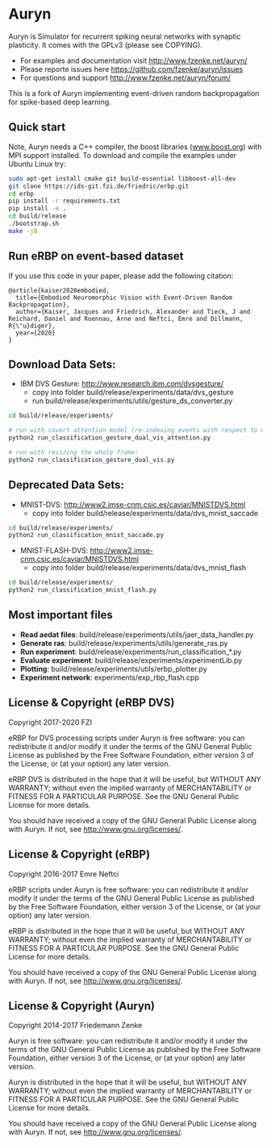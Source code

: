 Auryn
=====

Auryn is Simulator for recurrent spiking neural networks with synaptic
plasticity. It comes with the GPLv3 (please see COPYING).

* For examples and documentation visit http://www.fzenke.net/auryn/
* Please reporte issues here https://github.com/fzenke/auryn/issues
* For questions and support http://www.fzenke.net/auryn/forum/

This is a fork of Auryn implementing event-driven random backpropagation for spike-based deep learning.

Quick start
-----------

Note, Auryn needs a C++ compiler, the boost libraries (www.boost.org) with MPI
support installed. To download and compile the examples under Ubuntu Linux try:

```bash
sudo apt-get install cmake git build-essential libboost-all-dev
git clone https://ids-git.fzi.de/friedric/erbp.git
cd erbp
pip install -r requirements.txt
pip install -e .
cd build/release
./bootstrap.sh
make -j8
```

Run eRBP on event-based dataset
--------

If you use this code in your paper, please add the following citation:
```
@article{kaiser2020embodied,
  title={Embodied Neuromorphic Vision with Event-Driven Random Backpropagation},
  author={Kaiser, Jacques and Friedrich, Alexander and Tieck, J and Reichard, Daniel and Roennau, Arne and Neftci, Emre and Dillmann, R{\"u}diger},
  year={2020}
}
```

## Download Data Sets:

- IBM DVS Gesture: http://www.research.ibm.com/dvsgesture/
    - copy into folder build/release/experiments/data/dvs_gesture
    - run build/release/experiments/utils/gesture_ds_converter.py
```bash
cd build/release/experiments/

# run with covert attention model (re-indexing events with respect to median in time window):
python2 run_classification_gesture_dual_vis_attention.py

# run with resizing the whole frame:
python2 run_classification_gesture_dual_vis.py
```

## Deprecated Data Sets:

- MNIST-DVS: http://www2.imse-cnm.csic.es/caviar/MNISTDVS.html
    - copy into folder build/release/experiments/data/dvs_mnist_saccade
```bash
cd build/release/experiments/
python2 run_classification_mnist_saccade.py
```
- MNIST-FLASH-DVS: http://www2.imse-cnm.csic.es/caviar/MNISTDVS.html
    - copy into folder build/release/experiments/data/dvs_mnist_flash
```bash
cd build/release/experiments/
python2 run_classification_mnist_flash.py
```


Most important files
--------
- **Read aedat files**: build/release/experiments/utils/jaer_data_handler.py
- **Generate ras**: build/release/experiments/utils/generate_ras.py
- **Run experiment**: build/release/experiments/run_classification_*.py
- **Evaluate experiment**: build/release/experiments/experimentLib.py
- **Plotting**: build/release/experiments/utils/erbp_plotter.py
- **Experiment network**: experiments/exp_rbp_flash.cpp

License & Copyright (eRBP DVS)
---------------------------

Copyright 2017-2020 FZI

eRBP for DVS processing scripts under Auryn is free software: you can redistribute it and/or modify
it under the terms of the GNU General Public License as published by
the Free Software Foundation, either version 3 of the License, or
(at your option) any later version.

eRBP DVS is distributed in the hope that it will be useful,
but WITHOUT ANY WARRANTY; without even the implied warranty of
MERCHANTABILITY or FITNESS FOR A PARTICULAR PURPOSE.  See the
GNU General Public License for more details.

You should have received a copy of the GNU General Public License
along with Auryn.  If not, see <http://www.gnu.org/licenses/>.


License & Copyright (eRBP)
---------------------------

Copyright 2016-2017 Emre Neftci

eRBP scripts under Auryn  is free software: you can redistribute it and/or modify
it under the terms of the GNU General Public License as published by
the Free Software Foundation, either version 3 of the License, or
(at your option) any later version.

eRBP is distributed in the hope that it will be useful,
but WITHOUT ANY WARRANTY; without even the implied warranty of
MERCHANTABILITY or FITNESS FOR A PARTICULAR PURPOSE.  See the
GNU General Public License for more details.

You should have received a copy of the GNU General Public License
along with Auryn.  If not, see <http://www.gnu.org/licenses/>.


License & Copyright (Auryn)
---------------------------

Copyright 2014-2017 Friedemann Zenke

Auryn is free software: you can redistribute it and/or modify
it under the terms of the GNU General Public License as published by
the Free Software Foundation, either version 3 of the License, or
(at your option) any later version.

Auryn is distributed in the hope that it will be useful,
but WITHOUT ANY WARRANTY; without even the implied warranty of
MERCHANTABILITY or FITNESS FOR A PARTICULAR PURPOSE.  See the
GNU General Public License for more details.

You should have received a copy of the GNU General Public License
along with Auryn.  If not, see <http://www.gnu.org/licenses/>.
